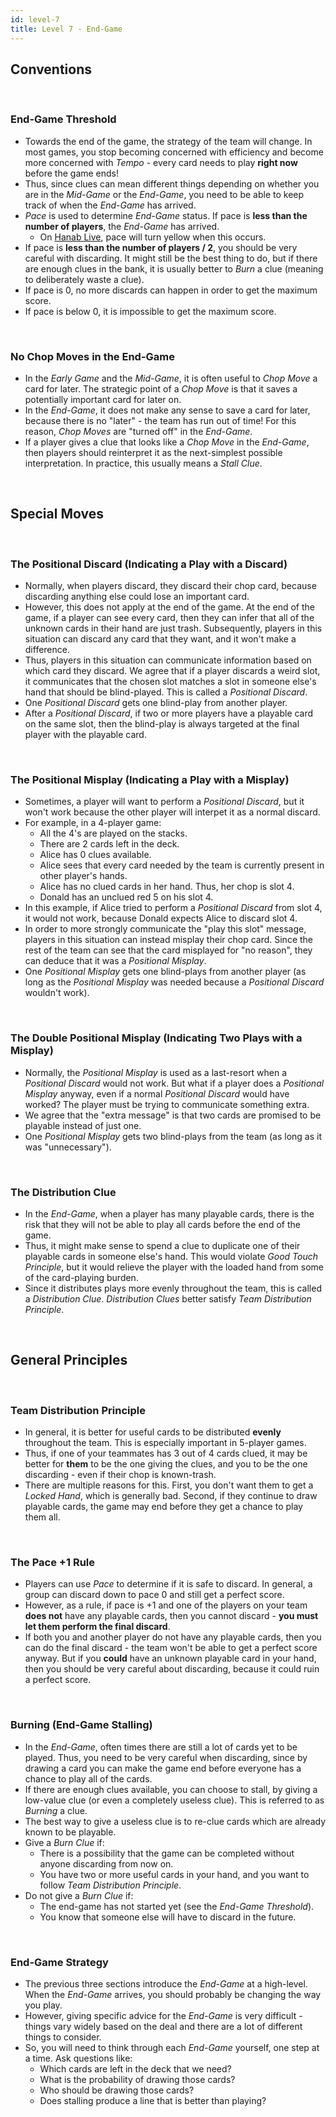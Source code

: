 ```yaml
---
id: level-7
title: Level 7 - End-Game
---
```


## Conventions

<br />

### End-Game Threshold

- Towards the end of the game, the strategy of the team will change. In most games, you stop becoming concerned with efficiency and become more concerned with *Tempo* - every card needs to play **right now** before the game ends!
- Thus, since clues can mean different things depending on whether you are in the *Mid-Game* or the *End-Game*, you need to be able to keep track of when the *End-Game* has arrived.
- *Pace* is used to determine *End-Game* status. If pace is **less than the number of players**, the *End-Game* has arrived.
  - On [Hanab Live](https://hanab.live), pace will turn yellow when this occurs.
- If pace is **less than the number of players / 2**, you should be very careful with discarding. It might still be the best thing to do, but if there are enough clues in the bank, it is usually better to *Burn* a clue (meaning to deliberately waste a clue).
- If pace is 0, no more discards can happen in order to get the maximum score.
- If pace is below 0, it is impossible to get the maximum score.

<br />

### No Chop Moves in the End-Game

- In the *Early Game* and the *Mid-Game*, it is often useful to *Chop Move* a card for later. The strategic point of a *Chop Move* is that it saves a potentially important card for later on.
- In the *End-Game*, it does not make any sense to save a card for later, because there is no "later" - the team has run out of time! For this reason, *Chop Moves* are "turned off" in the *End-Game*.
- If a player gives a clue that looks like a *Chop Move* in the *End-Game*, then players should reinterpret it as the next-simplest possible interpretation. In practice, this usually means a *Stall Clue*.

<br />

## Special Moves

<br />

### The Positional Discard (Indicating a Play with a Discard)

- Normally, when players discard, they discard their chop card, because discarding anything else could lose an important card.
- However, this does not apply at the end of the game. At the end of the game, if a player can see every card, then they can infer that all of the unknown cards in their hand are just trash. Subsequently, players in this situation can discard any card that they want, and it won't make a difference.
- Thus, players in this situation can communicate information based on which card they discard. We agree that if a player discards a weird slot, it communicates that the chosen slot matches a slot in someone else's hand that should be blind-played. This is called a *Positional Discard*.
- One *Positional Discard* gets one blind-play from another player.
- After a *Positional Discard*, if two or more players have a playable card on the same slot, then the blind-play is always targeted at the final player with the playable card.

<br />

### The Positional Misplay (Indicating a Play with a Misplay)

- Sometimes, a player will want to perform a *Positional Discard*, but it won't work because the other player will interpet it as a normal discard.
- For example, in a 4-player game:
  - All the 4's are played on the stacks.
  - There are 2 cards left in the deck.
  - Alice has 0 clues available.
  - Alice sees that every card needed by the team is currently present in other player's hands.
  - Alice has no clued cards in her hand. Thus, her chop is slot 4.
  - Donald has an unclued red 5 on his slot 4.
- In this example, if Alice tried to perform a *Positional Discard* from slot 4, it would not work, because Donald expects Alice to discard slot 4.
- In order to more strongly communicate the "play this slot" message, players in this situation can instead misplay their chop card. Since the rest of the team can see that the card misplayed for "no reason", they can deduce that it was a *Positional Misplay*.
- One *Positional Misplay* gets one blind-plays from another player (as long as the *Positional Misplay* was needed because a *Positional Discard* wouldn't work).

<br />

### The Double Positional Misplay (Indicating Two Plays with a Misplay)

- Normally, the *Positional Misplay* is used as a last-resort when a *Positional Discard* would not work. But what if a player does a *Positional Misplay* anyway, even if a normal *Positional Discard* would have worked? The player must be trying to communicate something extra.
- We agree that the "extra message" is that two cards are promised to be playable instead of just one.
- One *Positional Misplay* gets two blind-plays from the team (as long as it was "unnecessary").

<br />

### The Distribution Clue

- In the *End-Game*, when a player has many playable cards, there is the risk that they will not be able to play all cards before the end of the game.
- Thus, it might make sense to spend a clue to duplicate one of their playable cards in someone else's hand. This would violate *Good Touch Principle*, but it would relieve the player with the loaded hand from some of the card-playing burden.
- Since it distributes plays more evenly throughout the team, this is called a *Distribution Clue*. *Distribution Clues* better satisfy *Team Distribution Principle*.

<br />

## General Principles

<br />

### Team Distribution Principle

- In general, it is better for useful cards to be distributed **evenly** throughout the team. This is especially important in 5-player games.
- Thus, if one of your teammates has 3 out of 4 cards clued, it may be better for **them** to be the one giving the clues, and you to be the one discarding - even if their chop is known-trash.
- There are multiple reasons for this. First, you don't want them to get a *Locked Hand*, which is generally bad. Second, if they continue to draw playable cards, the game may end before they get a chance to play them all.

<br />

### The Pace +1 Rule

- Players can use *Pace* to determine if it is safe to discard. In general, a group can discard down to pace 0 and still get a perfect score.
- However, as a rule, if pace is +1 and one of the players on your team **does not** have any playable cards, then you cannot discard - **you must let them perform the final discard**.
- If both you and another player do not have any playable cards, then you can do the final discard - the team won't be able to get a perfect score anyway. But if you **could** have an unknown playable card in your hand, then you should be very careful about discarding, because it could ruin a perfect score.

<br />

### Burning (End-Game Stalling)

- In the *End-Game*, often times there are still a lot of cards yet to be played. Thus, you need to be very careful when discarding, since by drawing a card you can make the game end before everyone has a chance to play all of the cards.
- If there are enough clues available, you can choose to stall, by giving a low-value clue (or even a completely useless clue). This is referred to as *Burning* a clue.
- The best way to give a useless clue is to re-clue cards which are already known to be playable.
- Give a *Burn Clue* if:
  - There is a possibility that the game can be completed without anyone discarding from now on.
  - You have two or more useful cards in your hand, and you want to follow *Team Distribution Principle*.
- Do not give a *Burn Clue* if:
  - The end-game has not started yet (see the *End-Game Threshold*).
  - You know that someone else will have to discard in the future.

<br />

### End-Game Strategy

- The previous three sections introduce the *End-Game* at a high-level. When the *End-Game* arrives, you should probably be changing the way you play.
- However, giving specific advice for the *End-Game* is very difficult - things vary widely based on the deal and there are a lot of different things to consider.
- So, you will need to think through each *End-Game* yourself, one step at a time. Ask questions like:
  - Which cards are left in the deck that we need?
  - What is the probability of drawing those cards?
  - Who should be drawing those cards?
  - Does stalling produce a line that is better than playing?
